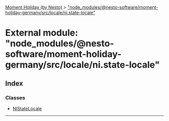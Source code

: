 [Moment Holiday (by Nesto)](../README.md) > ["node_modules/@nesto-software/moment-holiday-germany/src/locale/ni.state-locale"](../modules/_node_modules__nesto_software_moment_holiday_germany_src_locale_ni_state_locale_.md)

# External module: "node_modules/@nesto-software/moment-holiday-germany/src/locale/ni.state-locale"

## Index

### Classes

* [NIStateLocale](../classes/_node_modules__nesto_software_moment_holiday_germany_src_locale_ni_state_locale_.nistatelocale.md)

---

